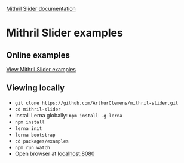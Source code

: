 [Mithril Slider documentation](https://github.com/ArthurClemens/mithril-slider/tree/master/packages/mithril-slider)



# Mithril Slider examples



## Online examples

[View Mithril Slider examples](http://arthurclemens.github.io/mithril-slider/)


## Viewing locally

* `git clone https://github.com/ArthurClemens/mithril-slider.git`
* `cd mithril-slider`
* Install Lerna globally: `npm install -g lerna`
* `npm install`
* `lerna init`
* `lerna bootstrap`
* `cd packages/examples`
* `npm run watch`
* Open browser at [localhost:8080](http://localhost:8080/)

